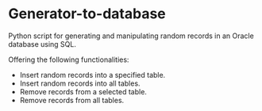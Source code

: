 #    Generator-to-database

Python script for generating and manipulating random records in an Oracle database using SQL.

Offering the following functionalities:
  - Insert random records into a specified table.
  - Insert random records into all tables.
  - Remove records from a selected table.
  - Remove records from all tables.
